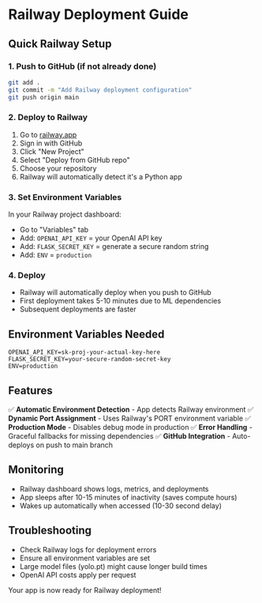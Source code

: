 # Railway Deployment Guide

## Quick Railway Setup

### 1. Push to GitHub (if not already done)
```bash
git add .
git commit -m "Add Railway deployment configuration"
git push origin main
```

### 2. Deploy to Railway
1. Go to [railway.app](https://railway.app)
2. Sign in with GitHub
3. Click "New Project"
4. Select "Deploy from GitHub repo"
5. Choose your repository
6. Railway will automatically detect it's a Python app

### 3. Set Environment Variables
In your Railway project dashboard:
- Go to "Variables" tab
- Add: `OPENAI_API_KEY` = your OpenAI API key
- Add: `FLASK_SECRET_KEY` = generate a secure random string
- Add: `ENV` = `production`

### 4. Deploy
- Railway will automatically deploy when you push to GitHub
- First deployment takes 5-10 minutes due to ML dependencies
- Subsequent deployments are faster

## Environment Variables Needed
```
OPENAI_API_KEY=sk-proj-your-actual-key-here
FLASK_SECRET_KEY=your-secure-random-secret-key
ENV=production
```

## Features
✅ **Automatic Environment Detection** - App detects Railway environment
✅ **Dynamic Port Assignment** - Uses Railway's PORT environment variable
✅ **Production Mode** - Disables debug mode in production
✅ **Error Handling** - Graceful fallbacks for missing dependencies
✅ **GitHub Integration** - Auto-deploys on push to main branch

## Monitoring
- Railway dashboard shows logs, metrics, and deployments
- App sleeps after 10-15 minutes of inactivity (saves compute hours)
- Wakes up automatically when accessed (10-30 second delay)

## Troubleshooting
- Check Railway logs for deployment errors
- Ensure all environment variables are set
- Large model files (yolo.pt) might cause longer build times
- OpenAI API costs apply per request

Your app is now ready for Railway deployment!